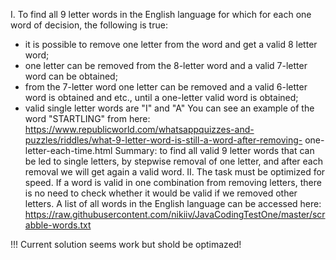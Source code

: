I. To find all 9 letter words in the English language for which for each one word of
decision, the following is true:
- it is possible to remove one letter from the word and get a valid 8 letter word;
- one letter can be removed from the 8-letter word and a valid 7-letter word can be obtained;
- from the 7-letter word one letter can be removed and a valid 6-letter word is obtained and
etc., until a one-letter valid word is obtained;
- valid single letter words are "I" and "A"
You can see an example of the word "STARTLING" from here: https://www.republicworld.com/whatsappquizzes-and-puzzles/riddles/what-9-letter-word-is-still-a-word-after-removing- one-letter-each-time.html
Summary: to find all valid 9 letter words that can be led to
single letters, by stepwise removal of one letter, and after each removal we will get
again a valid word.
II. The task must be optimized for speed. If a word is valid in one combination
from removing letters, there is no need to check whether it would be valid if we removed
other letters.
A list of all words in the English language can be accessed here:
https://raw.githubusercontent.com/nikiiv/JavaCodingTestOne/master/scrabble-words.txt


!!! Current solution seems work but shold be optimazed!
